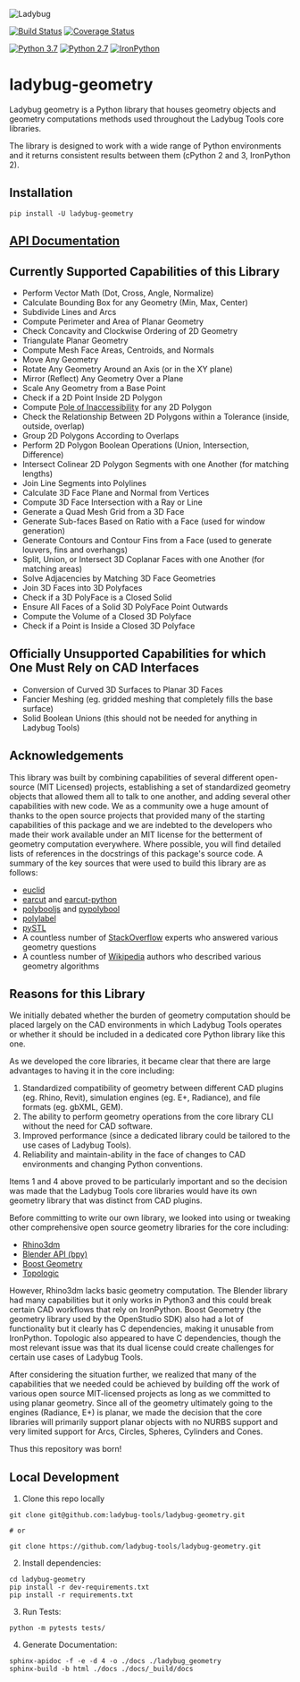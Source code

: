 
![Ladybug](http://www.ladybug.tools/assets/img/ladybug.png)

[![Build Status](https://github.com/ladybug-tools/ladybug-geometry/workflows/CI/badge.svg)](https://github.com/ladybug-tools/ladybug-geometry/actions)
[![Coverage Status](https://coveralls.io/repos/github/ladybug-tools/ladybug-geometry/badge.svg?branch=master)](https://coveralls.io/github/ladybug-tools/ladybug-geometry?branch=master)

[![Python 3.7](https://img.shields.io/badge/python-3.7-blue.svg)](https://www.python.org/downloads/release/python-370/) [![Python 2.7](https://img.shields.io/badge/python-2.7-green.svg)](https://www.python.org/downloads/release/python-270/) [![IronPython](https://img.shields.io/badge/ironpython-2.7-red.svg)](https://github.com/IronLanguages/ironpython2/releases/tag/ipy-2.7.8/)

# ladybug-geometry

Ladybug geometry is a Python library that houses geometry objects and geometry
computations methods used throughout the Ladybug Tools core libraries.

The library is designed to work with a wide range of Python environments and
it returns consistent results between them (cPython 2 and 3, IronPython 2).

## Installation

`pip install -U ladybug-geometry`

## [API Documentation](https://www.ladybug.tools/ladybug-geometry/docs/)

## Currently Supported Capabilities of this Library

- Perform Vector Math (Dot, Cross, Angle, Normalize)
- Calculate Bounding Box for any Geometry (Min, Max, Center)
- Subdivide Lines and Arcs
- Compute Perimeter and Area of Planar Geometry
- Check Concavity and Clockwise Ordering of 2D Geometry
- Triangulate Planar Geometry
- Compute Mesh Face Areas, Centroids, and Normals
- Move Any Geometry
- Rotate Any Geometry Around an Axis (or in the XY plane)
- Mirror (Reflect) Any Geometry Over a Plane
- Scale Any Geometry from a Base Point
- Check if a 2D Point Inside 2D Polygon
- Compute [Pole of Inaccessibility](https://en.wikipedia.org/wiki/Pole_of_inaccessibility) for any 2D Polygon
- Check the Relationship Between 2D Polygons within a Tolerance (inside, outside, overlap)
- Group 2D Polygons According to Overlaps
- Perform 2D Polygon Boolean Operations (Union, Intersection, Difference)
- Intersect Colinear 2D Polygon Segments with one Another (for matching lengths)
- Join Line Segments into Polylines
- Calculate 3D Face Plane and Normal from Vertices
- Compute 3D Face Intersection with a Ray or Line
- Generate a Quad Mesh Grid from a 3D Face
- Generate Sub-faces Based on Ratio with a Face (used for window generation)
- Generate Contours and Contour Fins from a Face (used to generate louvers, fins and overhangs)
- Split, Union, or Intersect 3D Coplanar Faces with one Another (for matching areas)
- Solve Adjacencies by Matching 3D Face Geometries
- Join 3D Faces into 3D Polyfaces
- Check if a 3D PolyFace is a Closed Solid
- Ensure All Faces of a Solid 3D PolyFace Point Outwards
- Compute the Volume of a Closed 3D Polyface
- Check if a Point is Inside a Closed 3D Polyface

## Officially Unsupported Capabilities for which One Must Rely on CAD Interfaces

- Conversion of Curved 3D Surfaces to Planar 3D Faces
- Fancier Meshing (eg. gridded meshing that completely fills the base surface)
- Solid Boolean Unions (this should not be needed for anything in Ladybug Tools)

## Acknowledgements

This library was built by combining capabilities of several different open-source
(MIT Licensed) projects, establishing a set of standardized geometry objects that
allowed them all to talk to one another, and adding several other capabilities
with new code. We as a community owe a huge amount of thanks to the open source projects
that provided many of the starting capabilities of this package and we are indebted
to the developers who made their work available under an MIT license for the betterment
of geometry computation everywhere. Where possible, you will find detailed lists of
references in the docstrings of this package's source code. A summary of the key
sources that were used to build this library are as follows:

- [euclid](https://pypi.org/project/euclid/)
- [earcut](https://github.com/mapbox/earcut) and [earcut-python](https://github.com/joshuaskelly/earcut-python)
- [polybooljs](https://github.com/velipso/polybooljs) and [pypolybool](https://github.com/KaivnD/pypolybool)
- [polylabel](https://github.com/Twista/python-polylabel)
- [pySTL](https://github.com/proverbialsunrise/pySTL)
- A countless number of [StackOverflow](https://stackoverflow.com/) experts who answered various geometry questions
- A countless number of [Wikipedia](https://www.wikipedia.org/) authors who described various geometry algorithms

## Reasons for this Library

We initially debated whether the burden of geometry computation should be placed largely
on the CAD environments in which Ladybug Tools operates or whether it should be included
in a dedicated core Python library like this one.

As we developed the core libraries, it became clear that there are large advantages
to having it in the core including:

1. Standardized compatibility of geometry between different CAD plugins (eg. Rhino, Revit), simulation engines (eg. E+, Radiance), and file formats (eg. gbXML, GEM).
2. The ability to perform geometry operations from the core library CLI without the need for CAD software.
3. Improved performance (since a dedicated library could be tailored to the use cases of Ladybug Tools).
4. Reliability and maintain-ability in the face of changes to CAD environments and changing Python conventions.

Items 1 and 4 above proved to be particularly important and so the decision was made
that the Ladybug Tools core libraries would have its own geometry library that was
distinct from CAD plugins.

Before committing to write our own library, we looked into using or tweaking other
comprehensive open source geometry libraries for the core including:

- [Rhino3dm](https://github.com/mcneel/rhino3dm)
- [Blender API (bpy)](https://docs.blender.org/api/current/)
- [Boost Geometry](https://www.boost.org/doc/libs/1_78_0/libs/geometry/doc/html/index.html)
- [Topologic](https://topologic.app/Software/)

However, Rhino3dm lacks basic geometry computation. The Blender library had many capabilities
but it only works in Python3 and this could break certain CAD workflows that rely on
IronPython. Boost Geometry (the geometry library used by the OpenStudio SDK) also had a
lot of functionality but it clearly has C dependencies, making it unusable from IronPython.
Topologic also appeared to have C dependencies, though the most relevant issue was
that its dual license could create challenges for certain use cases of Ladybug Tools.

After considering the situation further, we realized that many of the capabilities that
we needed could be achieved by building off the work of various open source MIT-licensed
projects as long as we committed to using planar geometry. Since all of the geometry
ultimately going to the engines (Radiance, E+) is planar, we made the decision that
the core libraries will primarily support planar objects with no NURBS support and
very limited support for Arcs, Circles, Spheres, Cylinders and Cones.

Thus this repository was born!

## Local Development

1. Clone this repo locally
```console
git clone git@github.com:ladybug-tools/ladybug-geometry.git

# or

git clone https://github.com/ladybug-tools/ladybug-geometry.git
```

2. Install dependencies:
```console
cd ladybug-geometry
pip install -r dev-requirements.txt
pip install -r requirements.txt
```

3. Run Tests:
```console
python -m pytests tests/
```

4. Generate Documentation:
```console
sphinx-apidoc -f -e -d 4 -o ./docs ./ladybug_geometry
sphinx-build -b html ./docs ./docs/_build/docs
```

